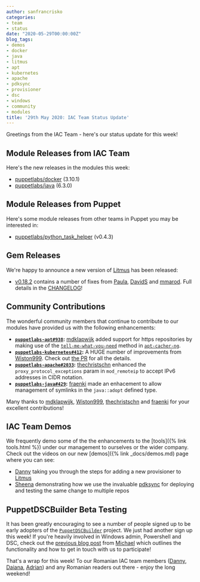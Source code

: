 ```yaml
---
author: sanfrancrisko
categories:
- team
- status
date: "2020-05-29T00:00:00Z"
blog_tags:
- demos
- docker
- java
- litmus
- apt
- kubernetes
- apache
- pdksync
- provisioner
- dsc
- windows
- community
- modules
title: '29th May 2020: IAC Team Status Update'
---
```


Greetings from the IAC Team - here's our status update for this week!

## Module Releases from IAC Team
Here's the new releases in the modules this week:
- [puppetlabs/docker](https://github.com/puppetlabs/puppetlabs-motd) (3.10.1)
- [puppetlabs/java](https://github.com/puppetlabs/puppetlabs-java) (6.3.0)

## Module Releases from Puppet
Here's some module releases from other teams in Puppet you may be interested in:
- [puppetlabs/python_task_helper](https://forge.puppet.com/puppetlabs/python_task_helper) (v0.4.3)

## Gem Releases
We're happy to announce a new version of [Litmus](https://github.com/puppetlabs/puppet_litmus) has been released:
- [v0.18.2](https://github.com/puppetlabs/puppet_litmus/blob/master/CHANGELOG.md#0182-2020-05-28) contains a number of fixes from [Paula](https://github.com/pmcmaw), [DavidS](https://github.com/DavidS) and [mmarod](https://github.com/mmarod). Full details in the [CHANGELOG](https://github.com/puppetlabs/puppet_litmus/blob/master/CHANGELOG.md#0182-2020-05-28)!

## Community Contributions
The wonderful community members that continue to contribute to our modules have provided us with the following enhancements:
- **[`puppetlabs-apt#938`](https://github.com/puppetlabs/puppetlabs-apt/pull/938):** [mdklapwijk](https://github.com/mdklapwijk) added support for https repositories by making use of the [`tell-me-what-you-need`](https://www.unix-ag.uni-kl.de/~bloch/acng/html/howtos.html#ssluse) method in [`apt-cacher-ng`](https://wiki.debian.org/AptCacherNg).
- **[`puppetlabs-kubernetes#412`](https://github.com/puppetlabs/puppetlabs-kubernetes/pull/412):** A HUGE number of improvements from [Wiston999](https://github.com/Wiston999). Check out [the PR](https://github.com/puppetlabs/puppetlabs-kubernetes/pull/412) for all the details.
- **[`puppetlabs-apache#2033`](https://github.com/puppetlabs/puppetlabs-apache/pull/2033):** [thechristschn](https://github.com/thechristschn) enhanced the `proxy_protocol_exceptions` param in `mod_remoteip` to accept IPv6 addresses in CIDR notation.
- **[`puppetlabs-java#429`](https://github.com/puppetlabs/puppetlabs-java/pull/429):** [fraenki](https://github.com/fraenki) made an enhacement to allow management of symlinks in the `java::adopt` defined type.

Many thanks to [mdklapwijk](https://github.com/mdklapwijk), [Wiston999](https://github.com/Wiston999), [thechristschn](https://github.com/thechristschn) and [fraenki](https://github.com/fraenki) for your excellent contributions!

## IAC Team Demos
We frequently demo some of the the enhancements to the [tools]({% link tools.html %}) under our management to ourselves or the wider company.
Check out the videos on our new [demos]({% link _docs/demos.md) page where you can see:
- [Danny](https://github.com/carabasdaniel) taking you through the steps for adding a new provisioner to [Litmus](https://github.com/puppetlabs/puppet_litmus)
- [Sheena](https://github.com/sheenaajay) demonstrating how we use the invaluable [pdksync](https://github.com/puppetlabs/pdksync) for deploying and testing the same change to multiple repos

## PuppetDSCBuilder Beta Testing
It has been greatly encouraging to see a number of people signed up to be early adopters of the [`PuppetDSCBuilder`](https://github.com/puppetlabs/PuppetDscBuilder) project.
We just had another sign up this week!
If you're heavily involved in Windows admin, Powershell and DSC, check out the [previous blog post](/blog/updates/2020-03-30-dsc-announcement.md) from [Michael](https://github.com/michaeltlombardi) which outlines the functionality and how to get in touch with us to participate!

That's a wrap for this week!
To our Romanian IAC team members ([Danny](https://github.com/carabasdaniel), [Daiana](https://github.com/daianamezdrea), [Adrian](https://github.com/adrianiurca)) and any Romanian readers out there - enjoy the long weekend!
